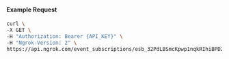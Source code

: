 <!-- Code generated for API Clients. DO NOT EDIT. -->

#### Example Request

```bash
curl \
-X GET \
-H "Authorization: Bearer {API_KEY}" \
-H "Ngrok-Version: 2" \
https://api.ngrok.com/event_subscriptions/esb_32PdLBSmcKpwp1nqkRIhiBPD2J2/sources/ip_policy_updated.v0
```
